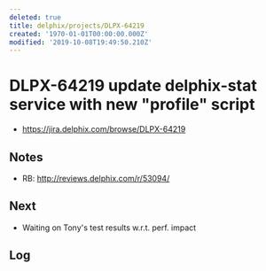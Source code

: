 ```yaml
---
deleted: true
title: delphix/projects/DLPX-64219
created: '1970-01-01T00:00:00.000Z'
modified: '2019-10-08T19:49:50.210Z'
---
```


# DLPX-64219 update delphix-stat service with new "profile" script

* https://jira.delphix.com/browse/DLPX-64219

## Notes

* RB: http://reviews.delphix.com/r/53094/

## Next

* Waiting on Tony's test results w.r.t. perf. impact

## Log
